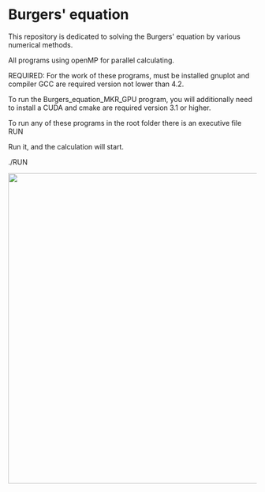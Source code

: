 # Burgers' equation
This repository is dedicated to solving the Burgers' equation by various numerical methods.

All programs using openMP for parallel calculating.

REQUIRED:
For the work of these programs, must be installed gnuplot and compiler GCC  are required version not lower than 4.2.

To run the Burgers_equation_MKR_GPU program, you will additionally need to install a CUDA and cmake are required version 3.1 or higher.

To run any of these programs in the root folder there is an executive file RUN

Run it, and the calculation will start.

./RUN



<a href="url"><img src="https://user-images.githubusercontent.com/48961982/55071520-eee95c00-5099-11e9-8389-dccbaecb822c.gif" align="center" height="628" width="628" ></a>
